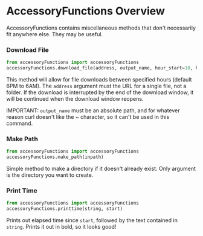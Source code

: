 # AccessoryFunctions Overview

AccessoryFunctions contains miscellaneous methods that don't necessarily fit anywhere else. They may be useful.


### Download File

```python
from accessoryFunctions import accessoryFunctions
accessoryFunctions.download_file(address, output_name, hour_start=18, hour_end=6, timeout=600)
```

This method will allow for file downloads between specified hours (default 6PM to 6AM). The `address` argument must the URL for a single file, not a folder.
If the download is interrupted by the end of the download window, it will be continued when the download window reopens. 

IMPORTANT: `output_name` must be an absolute path, and for whatever reason curl doesn't like the _~_ character, so it can't be used in this command.

### Make Path

```python
from accessoryFunctions import accessoryFunctions
accessoryFunctions.make_path(inpath)
```

Simple method to make a directory if it doesn't already exist. Only argument is the directory you want to create.

### Print Time

```python
from accessoryFunctions import accessoryFunctions
accessoryFunctions.printtime(string, start)
```

Prints out elapsed time since `start`, followed by the text contained in `string`. Prints it out in bold, so it looks good! 
